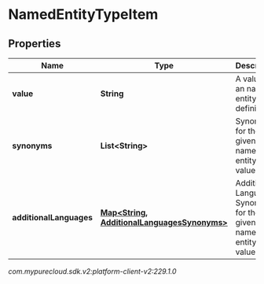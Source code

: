 # NamedEntityTypeItem


## Properties

| Name | Type | Description | Notes |
| ------------ | ------------- | ------------- | ------------- |
| **value** | **String** | A value for an named entity type definition. |  |
| **synonyms** | **List&lt;String&gt;** | Synonyms for the given named entity value. |  [optional] |
| **additionalLanguages** | [**Map&lt;String, AdditionalLanguagesSynonyms&gt;**](AdditionalLanguagesSynonyms) | Additional Language Synonyms for the given named entity value. |  [optional] |




_com.mypurecloud.sdk.v2:platform-client-v2:229.1.0_
